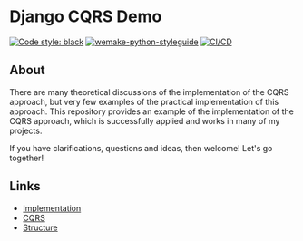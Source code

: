 # Django CQRS Demo

[![Code style: black](https://img.shields.io/badge/code%20style-black-000000.svg)](https://github.com/psf/black)
[![wemake-python-styleguide](https://img.shields.io/badge/style-wemake-000000.svg)](https://github.com/wemake-services/wemake-python-styleguide)
[![CI/CD](https://github.com/slapshin/django-cqrs-demo/actions/workflows/ci-cd.yml/badge.svg)](https://github.com/slapshin/django-cqrs-demo/actions/workflows/ci-cd.yml)


## About
There are many theoretical discussions of the implementation of the CQRS approach, but very few examples of the practical implementation of this approach. This repository provides an example of the implementation of the CQRS approach, which is successfully applied and works in many of my projects.

If you have clarifications, questions and ideas, then welcome! Let's go together!


## Links
- [Implementation](implementation.md)
- [CQRS](cqrs.md)
- [Structure](structure.md)
